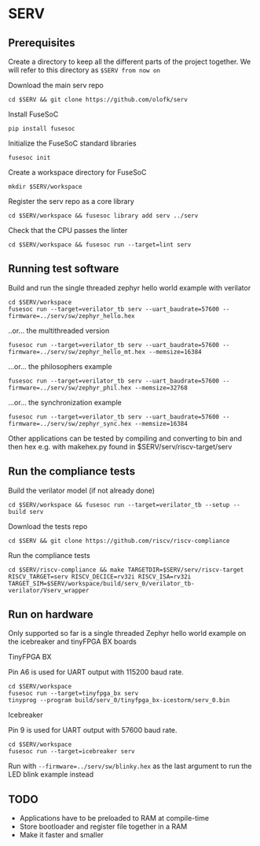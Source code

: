 SERV
====

Prerequisites
-------------

Create a directory to keep all the different parts of the project together. We
will refer to this directory as `$SERV from now on`

Download the main serv repo

`cd $SERV && git clone https://github.com/olofk/serv`

Install FuseSoC

`pip install fusesoc`

Initialize the FuseSoC standard libraries

`fusesoc init`

Create a workspace directory for FuseSoC

`mkdir $SERV/workspace`

Register the serv repo as a core library

`cd $SERV/workspace && fusesoc library add serv ../serv`

Check that the CPU passes the linter

`cd $SERV/workspace && fusesoc run --target=lint serv`

Running test software
---------------------

Build and run the single threaded zephyr hello world example with verilator

    cd $SERV/workspace
    fusesoc run	--target=verilator_tb serv --uart_baudrate=57600 --firmware=../serv/sw/zephyr_hello.hex

..or... the multithreaded version

    fusesoc run	--target=verilator_tb serv --uart_baudrate=57600 --firmware=../serv/sw/zephyr_hello_mt.hex --memsize=16384

...or... the philosophers example

    fusesoc run	--target=verilator_tb serv --uart_baudrate=57600 --firmware=../serv/sw/zephyr_phil.hex --memsize=32768

...or... the synchronization example

    fusesoc run	--target=verilator_tb serv --uart_baudrate=57600 --firmware=../serv/sw/zephyr_sync.hex --memsize=16384

Other applications can be tested by compiling and converting to bin and then hex e.g. with makehex.py found in $SERV/serv/riscv-target/serv

Run the compliance tests
------------------------

Build the verilator model (if not already done)

`cd $SERV/workspace && fusesoc run --target=verilator_tb --setup --build serv`

Download the tests repo

`cd $SERV && git clone https://github.com/riscv/riscv-compliance`

Run the compliance tests

`cd $SERV/riscv-compliance && make TARGETDIR=$SERV/serv/riscv-target RISCV_TARGET=serv RISCV_DECICE=rv32i RISCV_ISA=rv32i TARGET_SIM=$SERV/workspace/build/serv_0/verilator_tb-verilator/Vserv_wrapper`

Run on hardware
---------------

Only supported so far is a single threaded Zephyr hello world example on the icebreaker and tinyFPGA BX boards

TinyFPGA BX

Pin A6 is used for UART output with 115200 baud rate.

    cd $SERV/workspace
    fusesoc run --target=tinyfpga_bx serv
    tinyprog --program build/serv_0/tinyfpga_bx-icestorm/serv_0.bin

Icebreaker

Pin 9 is used for UART output with 57600 baud rate.

    cd $SERV/workspace
    fusesoc run --target=icebreaker serv

Run with `--firmware=../serv/sw/blinky.hex` as the last argument to run the LED blink example instead

TODO
----

- Applications have to be preloaded to RAM at compile-time
- Store bootloader and register file together in a RAM
- Make it faster and smaller
